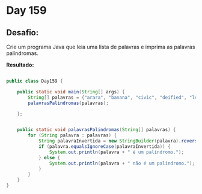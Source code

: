 # Day 159

## Desafio:

Crie um programa Java que leia uma lista de palavras e imprima as palavras palíndromas.	

**Resultado:**

```java

public class Day159 {

    public static void main(String[] args) {
        String[] palavras = {"arara", "banana", "civic", "deified", "level"};
        palavrasPalindromas(palavras);

    };


    public static void palavrasPalindromas(String[] palavras) {
        for (String palavra : palavras) {
            String palavraInvertida = new StringBuilder(palavra).reverse().toString();
            if (palavra.equalsIgnoreCase(palavraInvertida)) {
                System.out.println(palavra + " é um palíndromo.");
            } else {
                System.out.println(palavra + " não é um palíndromo.");
            }
        }
    }
}